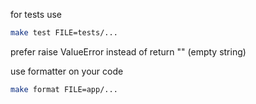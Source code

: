 for tests use

```sh
make test FILE=tests/...
```

prefer raise ValueError instead of return "" (empty string)

use formatter on your code

```sh
make format FILE=app/...
```
